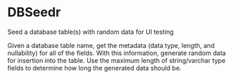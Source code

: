# DBSeedr
Seed a database table(s) with random data for UI testing

Given a database table name, get the metadata (data type, length, and nullability) for all of the fields. With this information, generate random data for insertion into the table. Use the maximum length of string/varchar type fields to determine how long the generated data should be.
